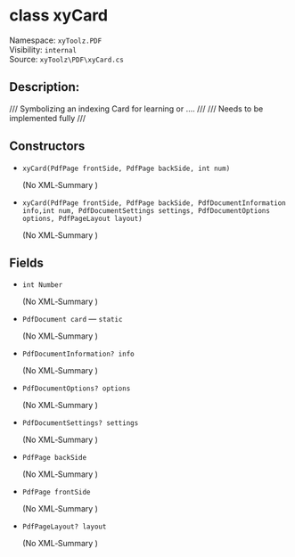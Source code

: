 # class xyCard

Namespace: `xyToolz.PDF`  
Visibility: `internal`  
Source: `xyToolz\PDF\xyCard.cs`

## Description:

/// Symbolizing an indexing Card for learning or ....
    /// 
    /// Needs to be implemented fully
    ///

## Constructors

- `xyCard(PdfPage frontSide, PdfPage backSide, int num)`
  
  (No XML‑Summary )
- `xyCard(PdfPage frontSide, PdfPage backSide, PdfDocumentInformation info,int num, PdfDocumentSettings settings, PdfDocumentOptions options, PdfPageLayout layout)`
  
  (No XML‑Summary )

## Fields

- `int Number`
  
  (No XML‑Summary )
- `PdfDocument card` — `static`
  
  (No XML‑Summary )
- `PdfDocumentInformation? info`
  
  (No XML‑Summary )
- `PdfDocumentOptions? options`
  
  (No XML‑Summary )
- `PdfDocumentSettings? settings`
  
  (No XML‑Summary )
- `PdfPage backSide`
  
  (No XML‑Summary )
- `PdfPage frontSide`
  
  (No XML‑Summary )
- `PdfPageLayout? layout`
  
  (No XML‑Summary )

